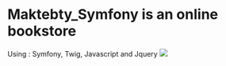 # Maktebty_Symfony is an online bookstore 
Using : Symfony, Twig, Javascript and Jquery 
![](img/Preview.jpeg)
